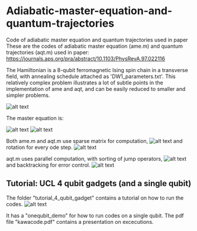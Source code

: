 # Adiabatic-master-equation-and-quantum-trajectories
Code of adiabatic master equation and quantum trajectories used in paper
These are the codes of adiabatic master equation (ame.m) and quantum trajectories (aqt.m) used in paper:
https://journals.aps.org/pra/abstract/10.1103/PhysRevA.97.022116

The Hamiltonian is a 8-qubit ferromagnetic Ising spin chain in a transverse field, with annealing schedule attached as 'DW1_parameters.txt'. This relatively complex problem illustrates a lot of subtle points in the implementation of ame and aqt, and can be easily reduced to smaller and simpler problems. 


![alt text](https://github.com/kwyip/Adiabatic-master-equation-and-quantum-trajectories/blob/master/8-qubit_chain.png)






The master equation is:

![alt text](https://github.com/kwyip/Adiabatic-master-equation-and-quantum-trajectories/blob/master/ame1.png)
![alt text](https://github.com/kwyip/Adiabatic-master-equation-and-quantum-trajectories/blob/master/ame2.png)









Both ame.m and aqt.m use sparse matrix for computation,
![alt text](https://github.com/USCqserver/images/Adiabatic-master-equation-and-quantum-trajectories/blob/master/sparsem.png)
and rotation for every ode step.
![alt text](https://github.com/USCqserver/images/Adiabatic-master-equation-and-quantum-trajectories/blob/master/rotation.png)

aqt.m uses parallel computation, with sorting of jump operators,
![alt text](https://github.com/USCqserver/images/Adiabatic-master-equation-and-quantum-trajectories/blob/master/sortingjump.png)
and backtracking for error control.
![alt text](https://github.com/USCqserver/images/Adiabatic-master-equation-and-quantum-trajectories/blob/master/backtracking.png)



## Tutorial: UCL 4 qubit gadgets (and a single qubit)
The folder "tutorial_4_qubit_gadget" contains a tutorial on how to run the codes. 
![alt text](https://github.com/USCqserver/images/Adiabatic-master-equation-and-quantum-trajectories/blob/master/4-qubit.png)

It has a "onequbit_demo" for how to run codes on a single qubit. The pdf file "kawacode.pdf" contains a presentation on excecutions.
